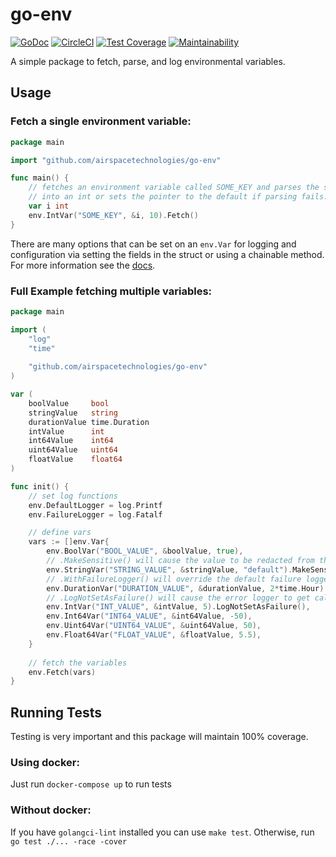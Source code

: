 # go-env

[![GoDoc](https://godoc.org/github.com/airspacetechnologies/go-env?status.svg)](https://godoc.org/github.com/airspacetechnologies/go-env)
[![CircleCI](https://circleci.com/gh/AirspaceTechnologies/go-env.svg?style=svg)](https://circleci.com/gh/AirspaceTechnologies/go-env)
[![Test Coverage](https://api.codeclimate.com/v1/badges/5c40766e62652f91a7d1/test_coverage)](https://codeclimate.com/github/AirspaceTechnologies/go-env/test_coverage)
[![Maintainability](https://api.codeclimate.com/v1/badges/5c40766e62652f91a7d1/maintainability)](https://codeclimate.com/github/AirspaceTechnologies/go-env/maintainability)

A simple package to fetch, parse, and log environmental variables.

## Usage

### Fetch a single environment variable:
```Go
package main

import "github.com/airspacetechnologies/go-env"

func main() {
    // fetches an environment variable called SOME_KEY and parses the string
    // into an int or sets the pointer to the default if parsing fails.
    var i int
    env.IntVar("SOME_KEY", &i, 10).Fetch()
}
```
There are many options that can be set on an `env.Var` for logging and 
configuration via setting the fields in the struct or using a chainable method.
For more information see the [docs](https://godoc.org/github.com/airspacetechnologies/go-env).

### Full Example fetching multiple variables:
```Go
package main

import (
    "log"
    "time"
    
    "github.com/airspacetechnologies/go-env"
)

var (
    boolValue     bool
    stringValue   string
    durationValue time.Duration
    intValue      int
    int64Value    int64
    uint64Value   uint64
    floatValue    float64
)

func init() {
    // set log functions
    env.DefaultLogger = log.Printf
    env.FailureLogger = log.Fatalf

    // define vars
    vars := []env.Var{
        env.BoolVar("BOOL_VALUE", &boolValue, true),
        // .MakeSensitive() will cause the value to be redacted from the logs
        env.StringVar("STRING_VALUE", &stringValue, "default").MakeSensitive(),
        // .WithFailureLogger() will override the default failure logger
        env.DurationVar("DURATION_VALUE", &durationValue, 2*time.Hour).WithFailureLogger(log.Panicf),
        // .LogNotSetAsFailure() will cause the error logger to get called if the env is not set
        env.IntVar("INT_VALUE", &intValue, 5).LogNotSetAsFailure(),
        env.Int64Var("INT64_VALUE", &int64Value, -50),
        env.Uint64Var("UINT64_VALUE", &uint64Value, 50),
        env.Float64Var("FLOAT_VALUE", &floatValue, 5.5),
    }
    
    // fetch the variables
    env.Fetch(vars)
}
```

## Running Tests
Testing is very important and this package will maintain 100% coverage.

### Using docker:

Just run `docker-compose up` to run tests

### Without docker:

If you have `golangci-lint` installed you can use `make test`. 
Otherwise, run `go test ./... -race -cover`
